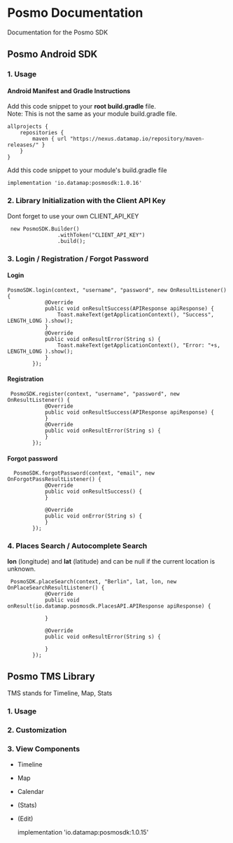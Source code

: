# Posmo Documentation
Documentation for the Posmo SDK

## Posmo Android SDK
### 1. Usage  
#### Android Manifest and Gradle Instructions

Add this code snippet to your **root build.gradle** file.      
Note: This is not the same as your module build.gradle file.
```
allprojects {
    repositories {
        maven { url "https://nexus.datamap.io/repository/maven-releases/" }
    }
}
```
Add this code snippet to your module's build.gradle file
```
implementation 'io.datamap:posmosdk:1.0.16'
```


### 2. Library Initialization with the Client API Key
Dont forget to use your own CLIENT_API_KEY
```
 new PosmoSDK.Builder()
                .withToken("CLIENT_API_KEY")
                .build();
```
### 3. Login / Registration / Forgot Password
#### Login
```
PosmoSDK.login(context, "username", "password", new OnResultListener() {
            @Override
            public void onResultSuccess(APIResponse apiResponse) {
                Toast.makeText(getApplicationContext(), "Success", LENGTH_LONG ).show();
            }
            @Override
            public void onResultError(String s) {
                Toast.makeText(getApplicationContext(), "Error: "+s, LENGTH_LONG ).show();
            }
        });
```

#### Registration
```
 PosmoSDK.register(context, "username", "password", new OnResultListener() {
            @Override
            public void onResultSuccess(APIResponse apiResponse) {
            }
            @Override
            public void onResultError(String s) {
            }
        });
```

#### Forgot password
```
  PosmoSDK.forgotPassword(context, "email", new OnForgotPassResultListener() {
            @Override
            public void onResultSuccess() {
            }

            @Override
            public void onError(String s) {
            }
        });
```
### 4. Places Search / Autocomplete Search 
**lon** (longitude) and **lat** (latitude) and can be null if the current location is unknown.
```
 PosmoSDK.placeSearch(context, "Berlin", lat, lon, new OnPlaceSearchResultListener() {
            @Override
            public void onResult(io.datamap.posmosdk.PlacesAPI.APIResponse apiResponse) {
                
            }

            @Override
            public void onResultError(String s) {

            }
        });
```

## Posmo TMS Library
TMS stands for Timeline, Map, Stats
### 1. Usage
### 2. Customization
### 3. View Components
* Timeline
* Map
* Calendar
* (Stats)
* (Edit)


    implementation 'io.datamap:posmosdk:1.0.15'
